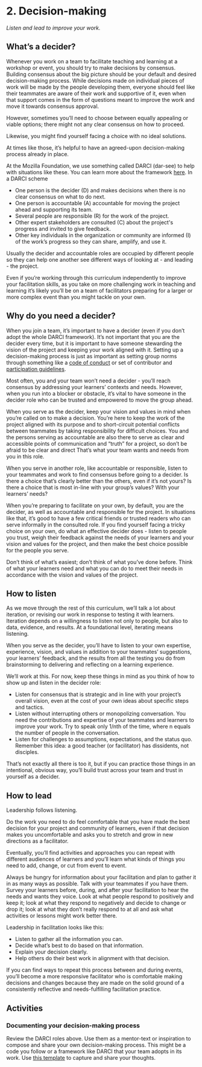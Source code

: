 # 2. Decision-making

*Listen and lead to improve your work.*

## What’s a decider?

Whenever you work on a team to facilitate teaching and learning at a workshop or event,  you should try to make decisions by consensus. Building consensus about the big picture should be your default and desired decision-making process. While decisions made on individual pieces of work will be made by the people developing them, everyone should feel like their teammates are aware of their work and supportive of it, even when that support comes in the form of questions meant to improve the work and move it towards consensus approval.

However, sometimes you’ll need to choose between equally appealing or viable options; there might not any clear consensus on how to proceed. 

Likewise, you might find yourself facing a choice with no ideal solutions. 

At times like those, it’s helpful to have an agreed-upon  decision-making process already in place.

At the Mozilla Foundation, we use something called DARCI (dar-see) to help with situations like these. You can learn more about the framework [here](http://www.stproject.org/wp-content/uploads/2014/11/darci-accountability-grid.pdf). In a DARCI scheme

- One person is the decider (D) and makes decisions  when there is no clear consensus on what to do next.
- One person is accountable (A) accountable for moving the project ahead and supporting its team.
- Several people are responsible (R) for the work of the project.
- Other expert stakeholders are consulted (C) about the project's progress and invited to give feedback.
- Other key individuals in the organization or community are informed (I) of the work’s progress so they can share, amplify, and use it.

Usually the decider and accountable roles are occupied by different people so they can help one another see different ways of looking at - and leading - the project.

Even if you’re working through this curriculum independently to improve your facilitation skills, as you take on more challenging work in teaching and learning it’s likely you’ll be on a team of facilitators preparing for a larger or more complex event than you might tackle on your own.

## Why do you need a decider?

When you join a team, it’s important to have a decider (even if you don’t adopt the whole DARCI framework). It’s not important that you are the decider every time, but it is important to have someone stewarding the vision of the project and keeping your work aligned with it. Setting up a decision-making process is just as important as setting group norms through something like a [code of conduct](http://safetyfirstpdx.org/training/code_of_conduct/code_of_conduct.html) or set of contributor and [participation guidelines](https://www.mozilla.org/en-US/about/governance/policies/participation/). 

Most often, you and your team won’t need a decider - you’ll reach consensus by addressing your learners’ contexts and needs. However, when you run into a blocker or obstacle, it’s vital to have someone in the decider role who can be trusted and empowered to move the group ahead.

When you serve as the decider, keep your vision and values in mind when you’re called on to make a decision. You’re here to keep the work of the project aligned with its purpose and to short-circuit potential conflicts between teammates by taking responsibility for difficult choices. You and the persons serving as accountable are also there to serve as clear and accessible points of communication and “truth” for a project, so don’t be afraid to be clear and direct That’s what your team wants and needs from you in this role.

When you serve in another role, like accountable or responsible, listen to your teammates and work to find consensus before going to a decider. Is there a choice that’s clearly better than the others, even if it’s not yours? Is there a choice that is most in-line with your group’s values? With your learners’ needs?

When you’re preparing to facilitate on your own, by default, you are the decider, as well as accountable and responsible for the project. In situations like that, it’s good to have a few critical friends or trusted readers who can serve informally in the consulted role. If you find yourself facing a tricky choice on your own, do what an effective decider does - listen to people you trust, weigh their feedback against the needs of your learners and your vision and values for the project, and then make the best choice possible for the people you serve.

Don’t think of what’s easiest; don’t think of what you’ve done before. Think of what your learners need and what you can do to meet their needs in accordance with the vision and values of the project. 

## How to listen

As we move through the rest of this curriculum, we’ll talk a lot about iteration, or revising our work in response to testing it with learners. Iteration depends on a willingness to listen not only to people, but also to data, evidence, and results. At a foundational level, iterating means listening.

When you serve as the decider, you’ll have to listen to your own expertise, experience, vision, and values in addition to your teammates’ suggestions, your learners’ feedback, and the results from all the testing you do from brainstorming to delivering and reflecting on a learning experience.

We’ll work at this. For now, keep these things in mind as you think of how to show up and listen in the decider role:

- Listen for consensus that is strategic and in line with your project’s overall vision, even at the cost of your own ideas about specific steps and tactics.
- Listen without interrupting others or monopolizing conversation. You need the contributions and expertise of your teammates and learners to improve your work. Try to speak only 1/nth of the time, where n equals the number of people in the conversation.
- Listen for challenges to assumptions, expectations, and the status quo. Remember this idea: a good teacher (or facilitator) has dissidents, not disciples.

That’s not exactly all there is too it, but if you can practice those things in an intentional, obvious way, you’ll build trust across your team and trust in yourself as a decider.

## How to lead

Leadership follows listening.

Do the work you need to do feel comfortable that you have made the best decision for your project and community of learners, even if that decision makes you uncomfortable and asks you to stretch and grow in new directions as a facilitator.

Eventually, you’ll find activities and approaches you can repeat with different audiences of learners and you’ll learn what kinds of things you need to add, change, or cut from event to event.

Always be hungry for information about your facilitation and plan to gather it in as many ways as possible. Talk with your teammates if you have them. Survey your learners before, during, and after your facilitation to hear the needs and wants they voice. Look at what people respond to positively and keep it; look at what they respond to negatively and decide to change or drop it; look at what they don’t really respond to at all and ask what activities or lessons might work better there.

Leadership in facilitation looks like this:

- Listen to gather all the information you can.
- Decide what’s best to do based on that information.
- Explain your decision clearly.
- Help others do their best work in alignment with that decision.

If you can find ways to repeat this process between and during events, you’ll become a more responsive facilitator who is comfortable making decisions and changes because they are made on the solid ground of a consistently reflective and needs-fulfilling facilitation practice.

## Activities

### Documenting your decision-making process

Review the DARCI roles above. Use them as a mentor-text or inspiration to compose and share your own decision-making process. This might be a code you follow or a framework like DARCI that your team adopts in its work. Use [this template](/activities/defining-a-decision-making-process.pdf) to capture and share your thoughts.
